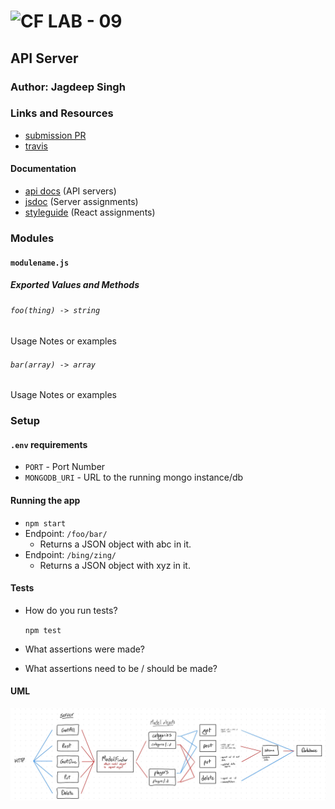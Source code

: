 ![CF](http://i.imgur.com/7v5ASc8.png) LAB - 09
=================================================

## API Server

### Author: Jagdeep Singh

### Links and Resources
* [submission PR](https://github.com/401-advanced-javascript-js/lab-09-api-server/pull/1)
* [travis](https://www.travis-ci.com/401-advanced-javascript-js/lab-09-api-server)
<!-- * [back-end](http://xyz.com) (when applicable)
* [front-end](http://xyz.com) (when applicable) -->

#### Documentation
* [api docs](http://xyz.com) (API servers)
* [jsdoc](http://xyz.com) (Server assignments)
* [styleguide](http://xyz.com) (React assignments)

### Modules
#### `modulename.js`
##### Exported Values and Methods

###### `foo(thing) -> string`
Usage Notes or examples

###### `bar(array) -> array`
Usage Notes or examples

### Setup
#### `.env` requirements
* `PORT` - Port Number
* `MONGODB_URI` - URL to the running mongo instance/db

#### Running the app
* `npm start`
* Endpoint: `/foo/bar/`
  * Returns a JSON object with abc in it.
* Endpoint: `/bing/zing/`
  * Returns a JSON object with xyz in it.
  
#### Tests
* How do you run tests?

  `npm test`

* What assertions were made?
* What assertions need to be / should be made?

#### UML
![UML of Data Flow](./assets/UML.jpeg)
